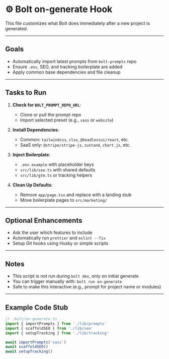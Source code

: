 # ⚙️ Bolt on-generate Hook

This file customizes what Bolt does immediately after a new project is generated.

---

## Goals

- Automatically import latest prompts from `bolt-prompts` repo
- Ensure `.env`, SEO, and tracking boilerplate are added
- Apply common base dependencies and file cleanup

---

## Tasks to Run

1. **Check for `BOLT_PROMPT_REPO_URL`**:
   - Clone or pull the prompt repo
   - Import selected preset (e.g., `sass` or `website`)

2. **Install Dependencies**:
   - Common: `tailwindcss`, `clsx`, `@headlessui/react`, etc.
   - SaaS only: `@stripe/stripe-js`, `zustand`, `chart.js`, etc.

3. **Inject Boilerplate**:
   - `.env.example` with placeholder keys
   - `src/lib/seo.ts` with shared defaults
   - `src/lib/gtm.ts` or tracking helpers

4. **Clean Up Defaults**:
   - Remove `app/page.tsx` and replace with a landing stub
   - Move boilerplate pages to `src/marketing/`

---

## Optional Enhancements

- Ask the user which features to include
- Automatically run `prettier` and `eslint --fix`
- Setup Git hooks using Husky or simple scripts

---

## Notes

- This script is not run during `bolt dev`, only on initial generate
- You can trigger manually with: `bolt run on-generate`
- Safe to make this interactive (e.g., prompt for project name or modules)

---

## Example Code Stub

```ts
// .bolt/on-generate.ts
import { importPrompts } from './lib/prompts'
import { scaffoldSEO } from './lib/seo'
import { setupTracking } from './lib/tracking'

await importPrompts('sass')
await scaffoldSEO()
await setupTracking()
